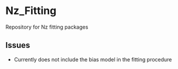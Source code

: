 # Nz_Fitting
Repository for Nz fitting packages

## Issues
- Currently does not include the bias model in the fitting procedure
